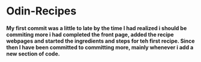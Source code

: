 # Odin-Recipes

#### My first commit was a little to late  by the time I had realized i should be commiting more i had completed the front page, added the recipe webpages and started the ingredients and steps for teh first recipe. Since then I have been committed to committing more, mainly whenever i add a new section of code.